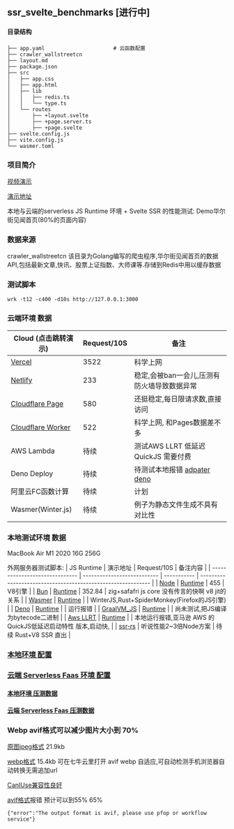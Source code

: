 ## ssr_svelte_benchmarks [进行中]

#### 目录结构

    ├── app.yaml                      # 云函数配置
    ├── crawler_wallstreetcn
    ├── layout.md
    ├── package.json
    ├── src
    │   ├── app.css
    │   ├── app.html
    │   ├── lib
    │   │   ├── redis.ts
    │   │   └── type.ts
    │   └── routes
    │       ├── +layout.svelte
    │       ├── +page.server.ts
    │       ├── +page.svelte
    ├── svelte.config.js
    ├── vite.config.js
    └── wasmer.toml

### 项目简介

[视频演示](https://www.bilibili.com/video/BV12Q4y1376h)

[演示地址](https://ssr-svelte-benchmark.netlify.app/)

本地与云端的serverless JS Runtime 环境 + Svelte SSR 的性能测试: Demo华尔街见闻首页(80%的页面内容)


### 数据来源

crawler_wallstreetcn 该目录为Golang编写的爬虫程序,华尔街见闻首页的数据API,包括最新文章,快讯、股票上证指数、大师课等.存储到Redis中用以缓存数据


### 测试脚本

    wrk -t12 -c400 -d10s http://127.0.0.1:3000

### 云端环境 数据

|  Cloud (点击跳转演示)              | Request/10S | 备注                                                     |
| ------------------------------ |----------- | ------------------------------------------------------------ |
| [Vercel](https://ssr-svelte-benchmark.vercel.app)       | 3522        | 科学上网                                                       |
| [Netlify](https://ssr-svelte-benchmark.netlify.app/)         | 233        |稳定,会被ban一会儿,压测有防火墙导致数据异常|
| [Cloudflare Page](https://ssr-svelte-benchmark.pages.dev/)          |  580         | 还挺稳定,每日限请求数,直接访问       |
| [Cloudflare Worker](https://ssr-svelte-benchmark.gakaki.workers.dev/)              |   522       | 科学上网, 和Pages数据差不多                                                 |
| AWS Lambda        |    待续       | 测试AWS LLRT 低延迟QuickJS 需要付费          |
| Deno Deploy         |   待续       | 待测试本地报错 [adpater deno](https://github.com/pluvial/svelte-adapter-deno) |
| 阿里云FC函数计算         |   待续       | 计划 |
| Wasmer(Winter.js)         |   待续       | 例子为静态文件生成不具有对比性 |



### 本地测试环境 数据

MacBook Air M1 2020 16G 256G

外网服务器测试脚本:
| JS Runtime                     | 演示地址                    | Request/10S | 备注内容                                                     |
| ------------------------------ | --------------------------- | ----------- | ------------------------------------------------------------ |
| [Node](http://baidu.com)       | [Runtime](http://baidu.com) | 455        | V8引擎                                                       |
| [Bun](http://baidu.com)        | [Runtime](http://baidu.com) |  352.84        | zig+safafri js core    没有传言的快啊 v8 jit的关系                                    |
| [Wasmer](http://baidu.com)     | [Runtime](http://baidu.com) |         | WinterJS,Rust+SpiderMonkey(Firefox的JS引擎)                  |
| [Deno](http://baidu.com)       | [Runtime](http://baidu.com) |         | 运行报错                                                     |
| [GraalVM_JS](https://www.graalvm.org/javascript/) | [Runtime](http://baidu.com) |         | 尚未测试,把JS编译为bytecode二进制                            |
| [Aws LLRT](http://baidu.com)   | [Runtime](http://baidu.com) |         | 本地运行报错,亚马逊 AWS 的 QuickJS低延迟启动特性 版本,启动快, |
| [ssr-rs](https://github.com/Valerioageno/ssr-rs?tab=readme-ov-file)         |   听说性能2~3倍Node方案       | 待续 Rust+V8 SSR 直出 |




### [本地环境 配置](./README_FAAS.md)
### [云端 Serverless Faas 环境 配置](./README_Local.md)

#### [本地环境 压测数据](./README_benchmark_local.md)
#### [云端 Serverless Faas 压测数据](./README_benchmark_faas_cloud.md)


### Webp avif格式可以减少图片大小到 70%

[原图jpeg格式](https://wpimg-wscn.awtmt.com/7d4e6dbf-6db3-4814-beba-d455187d848c.jpeg?imageView2/1/w/512/h/288) 21.9kb 

[webp格式](https://wpimg-wscn.awtmt.com/7d4e6dbf-6db3-4814-beba-d455187d848c.jpeg?imageView2/1/w/512/h/288/format/webp) 15.4kb 
可在七牛云里打开 avif webp 自适应,可自动检测手机浏览器自动转换无需追加url

[CanIUse兼容性良好](https://caniuse.com/?search=webp)

[avif格式](https://wpimg-wscn.awtmt.com/7d4e6dbf-6db3-4814-beba-d455187d848c.jpeg?imageView2/1/w/512/h/288/format/avif)报错 预计可以到55% 65%

    {"error":"The output format is avif, please use pfop or workflow service"}

    

